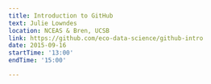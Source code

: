 ```yaml
---
title: Introduction to GitHub
text: Julie Lowndes
location: NCEAS & Bren, UCSB
link: https://github.com/eco-data-science/github-intro
date: 2015-09-16
startTime: '13:00'
endTime: '15:00'

---
```

